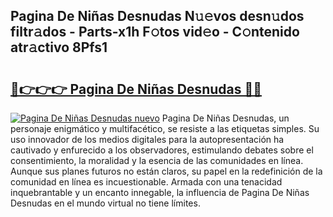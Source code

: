 ## Pagina De Niñas Desnudas N𝚞𝚎vos desn𝚞dos filtr𝚊dos - Parts-x1h F𝚘tos vid𝚎o - C𝚘ntenido atr𝚊ctivo 8Pfs1

# <h2><a href="http://mb605vd.tromn.icu/?c=Pagina+De+Ni%c3%b1as+Desnudas">🔗👉👉👉 Pagina De Niñas Desnudas 🔗🔗</a></h2>

[![Pagina De Niñas Desnudas nuevo](https://i.imgur.com/pEAQMta.gif)](http://mb605vd.tromn.icu/?c=Pagina+De+Ni%c3%b1as+Desnudas)
Pagina De Niñas Desnudas, un personaje enigmático y multifacético, se resiste a las etiquetas simples. Su uso innovador de los medios digitales para la autopresentación ha cautivado y enfurecido a los observadores, estimulando debates sobre el consentimiento, la moralidad y la esencia de las comunidades en línea. Aunque sus planes futuros no están claros, su papel en la redefinición de la comunidad en línea es incuestionable. Armada con una tenacidad inquebrantable y un encanto innegable, la influencia de Pagina De Niñas Desnudas en el mundo virtual no tiene límites.

